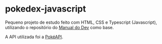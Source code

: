 # pokedex-javascript

Pequeno projeto de estudo feito com HTML, CSS e Typescript (Javascript), utilizando o repositório do [Manual do Dev](https://github.com/manualdodev/pokedex) como base.

A API utilizada foi a [PokéAPI](https://pokeapi.co/).
